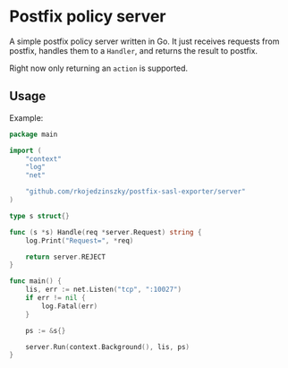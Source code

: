 # Postfix policy server

A simple postfix policy server written in Go. It just receives requests from postfix, handles them to a `Handler`, and returns the result to postfix.

Right now only returning an `action` is supported.

## Usage

Example:

```go
package main

import (
	"context"
	"log"
	"net"

	"github.com/rkojedzinszky/postfix-sasl-exporter/server"
)

type s struct{}

func (s *s) Handle(req *server.Request) string {
	log.Print("Request=", *req)

	return server.REJECT
}

func main() {
	lis, err := net.Listen("tcp", ":10027")
	if err != nil {
		log.Fatal(err)
	}

	ps := &s{}

	server.Run(context.Background(), lis, ps)
}

```